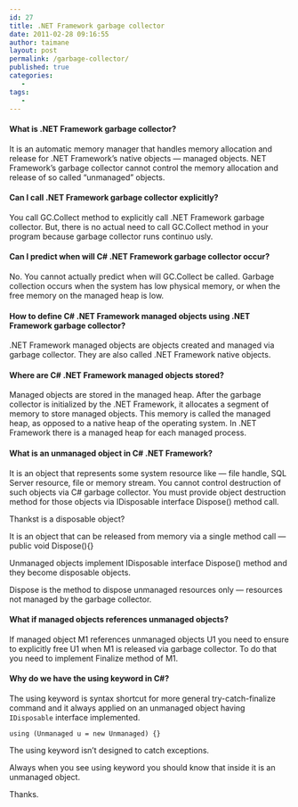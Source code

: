 ```yaml
---
id: 27
title: .NET Framework garbage collector
date: 2011-02-28 09:16:55
author: taimane
layout: post
permalink: /garbage-collector/
published: true
categories:
   -
tags:
   -
---
```

<h4>What is .NET Framework garbage collector?</h4>

It is an automatic memory manager that handles memory allocation and release for .NET Framework’s native objects — managed objects. NET Framework’s garbage collector cannot control the memory allocation and release of so called “unmanaged” objects.

<h4>Can I call .NET Framework garbage collector explicitly?</h4>

You call GC.Collect method to explicitly call .NET Framework garbage collector. But, there is no actual need to call GC.Collect method in your program because garbage collector runs continuo usly.

<h4>Can I predict when will C# .NET Framework garbage collector occur?</h4>

No. You cannot actually predict when will GC.Collect be called. Garbage collection occurs when the system has low physical memory, or when the free memory on the managed heap is low.

<h4>How to define C# .NET Framework managed objects using .NET Framework garbage collector?</h4>

.NET Framework managed objects are objects created and managed via garbage collector. They are also called .NET Framework native objects.

<h4>Where are C# .NET Framework managed objects stored?</h4>

Managed objects are stored in the managed heap. After the garbage collector is initialized by the .NET Framework, it allocates a segment of memory to store managed objects. This memory is called the managed heap, as opposed to a native heap of the operating system. In .NET Framework there is a managed heap for each managed process.

<h4>What is an unmanaged object in C# .NET Framework?</h4>

It is an object that represents some system resource like — file handle, SQL Server resource, file or memory stream. You cannot control destruction of such objects via C# garbage collector. You must provide object destruction method for those objects via IDisposable interface Dispose() method call.

Thankst is a disposable object?</h4>

It is an object that can be released from memory via a single method call — public void Dispose(){}

Unmanaged objects implement IDisposable interface Dispose() method and they become disposable objects.

Dispose is the method to dispose unmanaged resources only — resources not managed by the garbage collector.

<h4>What if managed objects references unmanaged objects?</h4>

If managed object M1 references unmanaged objects U1 you need to ensure to explicitly free U1 when M1 is released via garbage collector. To do that you need to implement Finalize method of M1.

<h4>Why do we have the using keyword in C#?</h4>

The using keyword is syntax shortcut for more general try-catch-finalize command and it always applied on an unmanaged object having <code>IDisposable</code> interface implemented.

<code>using (Unmanaged u = new Unmanaged) {}</code>

The using keyword isn’t designed to catch exceptions.

Always when you see using keyword you should know that inside it is an unmanaged object.



Thanks.  

